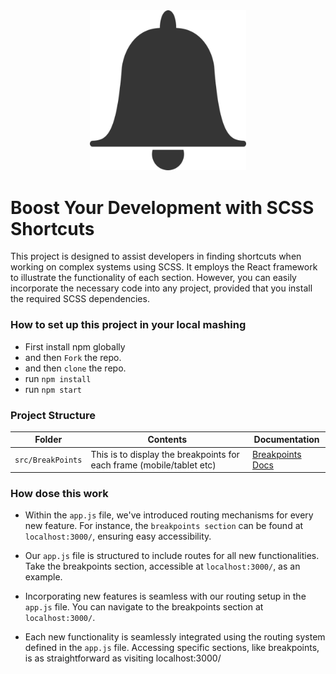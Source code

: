 <div align="center">
    <img src="/src/assets/icon.png" width="250px">
</div>

# Boost Your Development with SCSS Shortcuts

This project is designed to assist developers in finding shortcuts when working on complex systems using SCSS. It employs the React framework to illustrate the functionality of each section. However, you can easily incorporate the necessary code into any project, provided that you install the required SCSS dependencies.

### How to set up this project in your local mashing

* First install npm globally
* and then `Fork` the repo. 
* and then `clone` the repo.
* run `npm install`
* run `npm start`

### Project Structure

Folder | Contents | Documentation
-------|---------|-------
`src/BreakPoints` | This is to display the breakpoints for each frame (mobile/tablet etc) | [Breakpoints Docs](src/BreakPoints/BreakPoints.md)


### How dose this work

* Within the `app.js` file, we've introduced routing mechanisms for every new feature. For instance, the `breakpoints section` can be found at `localhost:3000/`, ensuring easy accessibility.

* Our `app.js` file is structured to include routes for all new functionalities. Take the breakpoints section, accessible at `localhost:3000/`, as an example.

* Incorporating new features is seamless with our routing setup in the `app.js` file. You can navigate to the breakpoints section at `localhost:3000/`.

* Each new functionality is seamlessly integrated using the routing system defined in the `app.js` file. Accessing specific sections, like breakpoints, is as straightforward as visiting localhost:3000/